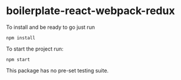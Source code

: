 # boilerplate-react-webpack-redux
To install and be ready to go just run

    npm install

To start the project run:

    npm start

This package has no pre-set testing suite.
